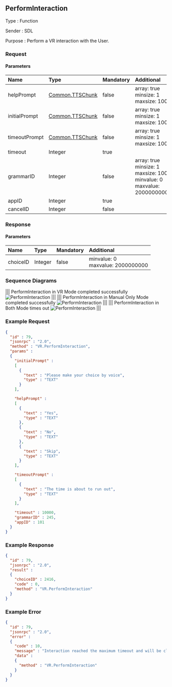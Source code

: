 ## PerformInteraction

Type
: Function

Sender
: SDL

Purpose
: Perform a VR interaction with the User.

### Request

#### Parameters

|Name|Type|Mandatory|Additional|
|:---|:---|:--------|:---------|
|helpPrompt|[Common.TTSChunk](../../common/structs/#ttschunk)|false|array: true<br>minsize: 1<br>maxsize: 100|
|initialPrompt|[Common.TTSChunk](../../common/structs/#ttschunk)|false|array: true<br>minsize: 1<br>maxsize: 100|
|timeoutPrompt|[Common.TTSChunk](../../common/structs/#ttschunk)|false|array: true<br>minsize: 1<br>maxsize: 100|
|timeout|Integer|true||
|grammarID|Integer|false|array: true<br>minsize: 1<br>maxsize: 100<br>minvalue: 0<br>maxvalue: 2000000000|
|appID|Integer|true||
|cancelID|Integer|false||

### Response

#### Parameters

|Name|Type|Mandatory|Additional|
|:---|:---|:--------|:---------|
|choiceID|Integer|false|minvalue: 0<br>maxvalue: 2000000000|

### Sequence Diagrams
|||
PerformInteraction in VR Mode completed successfully
![PerformInteraction](./assets/PerformInteractionSuccess.png)
|||
|||
PerformInteraction in Manual Only Mode completed successfully
![PerformInteraction](./assets/PerformInteractionManualSuccess.png)
|||
|||
PerformInteraction in Both Mode times out
![PerformInteraction](./assets/PerformInteractionBothTimeout.png)
|||

### Example Request

```json
{
  "id" : 79,
  "jsonrpc" : "2.0",
  "method" : "VR.PerformInteraction",
  "params" :
  {
    "initialPrompt" :
    [
      {
        "text" : "Please make your choice by voice", 
        "type" : "TEXT"
      }
    ],

    "helpPrompt" :
    [
      {
        "text" : "Yes", 
        "type" : "TEXT"
      },
      {
        "text" : "No", 
        "type" : "TEXT"
      },
      {
        "text" : "Skip", 
        "type" : "TEXT"
      }
    ],

    "timeoutPrompt" :
    [
      {
        "text" : "The time is about to run out", 
        "type" : "TEXT"
      }
    ],

    "timeout" : 10000,
    "grammarID" : 245,
    "appID" : 101
  }
}
```

### Example Response

```json
{
  "id" : 79,
  "jsonrpc" : "2.0",
  "result" :
  {
    "choiceID" : 2416,
    "code" : 0,
    "method" : "VR.PerformInteraction"
  }
}
```

### Example Error

```json
{
  "id" : 79,
  "jsonrpc" : "2.0",
  "error" :
  {
    "code" : 10,
    "message" : "Interaction reached the maximum timeout and will be closed",
    "data" :
    {
      "method" : "VR.PerformInteraction"
    }
  }
}
```
